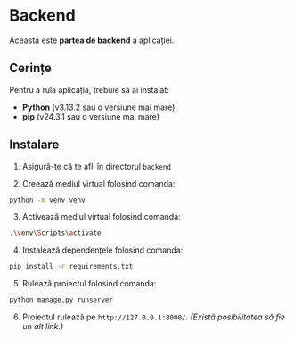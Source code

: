 # Backend

Aceasta este **partea de backend** a aplicației.

## Cerințe

Pentru a rula aplicația, trebuie să ai instalat:

* **Python** (v3.13.2 sau o versiune mai mare)
* **pip** (v24.3.1 sau o versiune mai mare)

## Instalare

1. Asigură-te că te afli în directorul `backend`

2. Creează mediul virtual folosind comanda:

```bash
python -m venv venv
```

3. Activează mediul virtual folosind comanda:

```bash
.\venv\Scripts\activate
```

4. Instalează dependențele folosind comanda:

```bash
pip install -r requirements.txt
```

5. Rulează proiectul folosind comanda:

```bash
python manage.py runserver
```

6. Proiectul rulează pe `http://127.0.0.1:8000/`. *(Există posibilitatea să fie un alt link.)*
